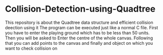 # Collision-Detection-using-Quadtree
This repository is about the Quadtree data structure and efficient collision deection using it
The program can be executed just like a normal C file. First you have to enter the playing ground which has to be less than 50 units. Then you will be asked to Enter the centre of the whole canvas. Following that you can add points to the canvas and finally and object on which you want to check collision on
